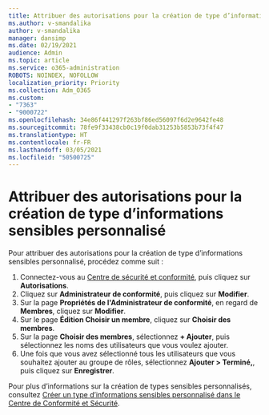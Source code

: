 ```yaml
---
title: Attribuer des autorisations pour la création de type d’informations sensibles personnalisé
ms.author: v-smandalika
author: v-smandalika
manager: dansimp
ms.date: 02/19/2021
audience: Admin
ms.topic: article
ms.service: o365-administration
ROBOTS: NOINDEX, NOFOLLOW
localization_priority: Priority
ms.collection: Adm_O365
ms.custom:
- "7363"
- "9000722"
ms.openlocfilehash: 34e86f441297f263bf86ed56097f6d2e9642fe48
ms.sourcegitcommit: 78fe9f33438cb0c19f0dab31253b5853b73f4f47
ms.translationtype: HT
ms.contentlocale: fr-FR
ms.lasthandoff: 03/05/2021
ms.locfileid: "50500725"
---
```

# <a name="assign-permissions-for-custom-sensitive-information-type-creation"></a>Attribuer des autorisations pour la création de type d’informations sensibles personnalisé

Pour attribuer des autorisations pour la création de type d’informations sensibles personnalisé, procédez comme suit :

1. Connectez-vous au [Centre de sécurité et conformité](https://sip.protection.office.com/), puis cliquez sur **Autorisations**.
2. Cliquez sur **Administrateur de conformité**, puis cliquez sur **Modifier**.
3. Sur la page **Propriétés de l'Administrateur de conformité**, en regard de **Membres**, cliquez sur **Modifier**.
4. Sur le page **Édition Choisir un membre**, cliquez sur **Choisir des membres**.
5. Sur la page **Choisir des membres**, sélectionnez **+ Ajouter**, puis sélectionnez les noms des utilisateurs que vous voulez ajouter.
6. Une fois que vous avez sélectionné tous les utilisateurs que vous souhaitez ajouter au groupe de rôles, sélectionnez **Ajouter > Terminé,**, puis cliquez sur **Enregistrer**.

Pour plus d’informations sur la création de types sensibles personnalisés, consultez [Créer un type d’informations sensibles personnalisé dans le Centre de Conformité et Sécurité](https://docs.microsoft.com/microsoft-365/compliance/create-a-custom-sensitive-information-type).